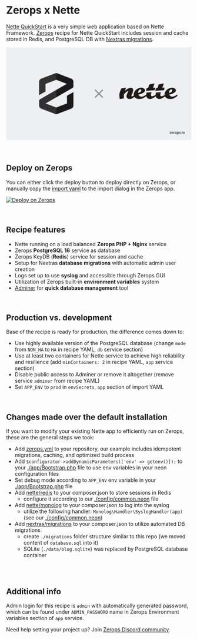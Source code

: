 # Zerops x Nette

[Nette QuickStart](https://github.com/nette-examples/quickstart) is a very simple web application based on Nette Framework.
[Zerops](https://zerops.io) recipe for Nette QuickStart includes session and cache stored in Redis, and PostgreSQL DB with [Nextras migrations](https://nextras.org/migrations/).

![nette](https://raw.githubusercontent.com/zeropsio/recipe-shared-assets/main/covers/svg/cover-nette.svg)

<br/>

## Deploy on Zerops
You can either click the deploy button to deploy directly on Zerops, or manually copy the [import yaml](https://github.com/zeropsio/recipe-nette/blob/main/zerops-project-import.yml) to the import dialog in the Zerops app.

[![Deploy on Zerops](https://raw.githubusercontent.com/zeropsio/recipe-shared-assets/main/deploy-button/green/deploy-button.svg)](https://app.zerops.io/recipe/nette)

<br/>

## Recipe features

- Nette running on a load balanced **Zerops PHP + Nginx** service
- Zerops **PostgreSQL 16** service as database
- Zerops KeyDB (**Redis**) service for session and cache
- Setup for Nextras **database migrations** with automatic admin user creation
- Logs set up to use **syslog** and accessible through Zerops GUI
- Utilization of Zerops built-in **environment variables** system
- [Adminer](https://www.adminer.org/en/) for **quick database management** tool

<br/>

## Production vs. development

Base of the recipe is ready for production, the difference comes down to:

- Use highly available version of the PostgreSQL database (change `mode` from `NON_HA` to `HA` in recipe YAML, `db` service section)
- Use at least two containers for Nette service to achieve high reliability and resilience (add `minContainers: 2` in recipe YAML, `app` service section)
- Disable public access to Adminer or remove it altogether (remove service `adminer` from recipe YAML)
- Set `APP_ENV` to `prod` in `envSecrets`, `app` section of import YAML

<br/>

## Changes made over the default installation

If you want to modify your existing Nette app to efficiently run on Zerops, these are the general steps we took:

- Add [zerops.yml](https://github.com/zeropsio/recipe-nette/blob/main/zerops.yml) to your repository, our example includes idempotent migrations, caching, and optimized build process
- Add `$configurator->addDynamicParameters(['env' => getenv()]);` to your [./app/Bootstrap.php](https://github.com/zeropsio/recipe-nette/blob/main/app/Bootstrap.php:22) file to use env variables in your neon configuration files
- Set debug mode according to `APP_ENV` env variable in your [./app/Bootstrap.php](https://github.com/zeropsio/recipe-nette/blob/main/app/Bootstrap.php:27) file
- Add [nette/redis](https://github.com/nette/redis) to your composer.json to store sessions in Redis
    - configure it according to our [./config/common.neon](https://github.com/zeropsio/recipe-nette/blob/main/config/common.neon#L44) file
- Add [nette/monolog](https://github.com/nette/monolog) to your composer.json to log into the syslog
    - utilize the following handler: `Monolog\Handler\SyslogHandler(app)` (see our [./config/common.neon](https://github.com/MichalSalon/recipe-nette/blob/main/config/common.neon#L38))
- Add [nextras/migrations](https://github.com/nextras/migrations/) to your composer.json to utilize automated DB migrations
  - create `./migrations` folder structure similar to this repo (we moved content of `database.sql` into it)
  - SQLite (`./data/blog.sqlite`) was replaced by PostgreSQL database container

<br/>
<br/>

## Additional info

Admin login for this recipe is `admin` with automatically generated password,
which can be found under `ADMIN_PASSWORD` name in Zerops Environment variables section of `app` service.


Need help setting your project up? Join [Zerops Discord community](https://discord.com/invite/WDvCZ54).
